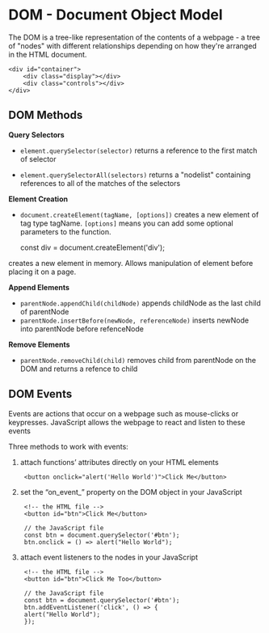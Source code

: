 # DOM - Document Object Model

The DOM is a tree-like representation of the contents of a webpage - a tree of "nodes" with different relationships depending on how they're arranged in the HTML document.

    <div id="container">
        <div class="display"></div>
        <div class="controls"></div>
    </div>

## DOM Methods

**Query Selectors**

- `element.querySelector(selector)` returns a reference to the first match of selector

- `element.querySelectorAll(selectors)` returns a "nodelist" containing references to all of the matches of the selectors

**Element Creation**

- `document.createElement(tagName, [options])` creates a new element of tag type tagName. `[options]` means you can add some optional parameters to the function.

  const div = document.createElement('div');

creates a new element in memory. Allows manipulation of element before placing it on a page.

**Append Elements**

- `parentNode.appendChild(childNode)` appends childNode as the last child of parentNode
- `parentNode.insertBefore(newNode, referenceNode)` inserts newNode into parentNode before refenceNode

**Remove Elements**

- `parentNode.removeChild(child)` removes child from parentNode on the DOM and returns a refence to child

## DOM Events

Events are actions that occur on a webpage such as mouse-clicks or keypresses.
JavaScript allows the webpage to react and listen to these events

Three methods to work with events:

1. attach functions’ attributes directly on your HTML elements

        <button onclick="alert('Hello World')">Click Me</button>

2. set the “on_event_” property on the DOM object in your JavaScript

        <!-- the HTML file -->
        <button id="btn">Click Me</button>
        
        // the JavaScript file
        const btn = document.querySelector('#btn');
        btn.onclick = () => alert("Hello World");

3. attach event listeners to the nodes in your JavaScript

        <!-- the HTML file -->
        <button id="btn">Click Me Too</button>
        
        // the JavaScript file
        const btn = document.querySelector('#btn');
        btn.addEventListener('click', () => {
        alert("Hello World");
        });